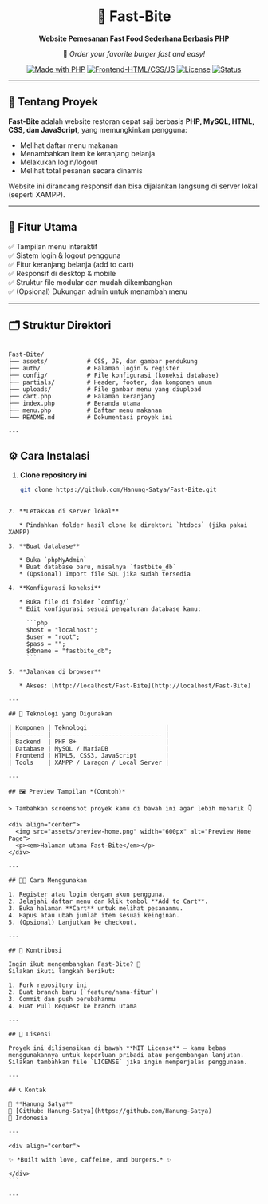 
<div align="center">

# 🍔 Fast-Bite  
**Website Pemesanan Fast Food Sederhana Berbasis PHP**

🚀 *Order your favorite burger fast and easy!*  

[![Made with PHP](https://img.shields.io/badge/Made%20with-PHP-777BB4?logo=php&logoColor=white)](https://www.php.net/)
[![Frontend-HTML/CSS/JS](https://img.shields.io/badge/Frontend-HTML%2C%20CSS%2C%20JavaScript-orange)]()
[![License](https://img.shields.io/badge/License-MIT-blue)]()
[![Status](https://img.shields.io/badge/Status-Active-success)]()

---

</div>

## 🌟 Tentang Proyek

**Fast-Bite** adalah website restoran cepat saji berbasis **PHP, MySQL, HTML, CSS, dan JavaScript**, yang memungkinkan pengguna:
- Melihat daftar menu makanan
- Menambahkan item ke keranjang belanja
- Melakukan login/logout
- Melihat total pesanan secara dinamis

Website ini dirancang responsif dan bisa dijalankan langsung di server lokal (seperti XAMPP).

---

## 🧩 Fitur Utama

✅ Tampilan menu interaktif  
✅ Sistem login & logout pengguna  
✅ Fitur keranjang belanja (add to cart)  
✅ Responsif di desktop & mobile  
✅ Struktur file modular dan mudah dikembangkan  
✅ (Opsional) Dukungan admin untuk menambah menu  

---

## 🗂️ Struktur Direktori

```

Fast-Bite/
├── assets/           # CSS, JS, dan gambar pendukung
├── auth/             # Halaman login & register
├── config/           # File konfigurasi (koneksi database)
├── partials/         # Header, footer, dan komponen umum
├── uploads/          # File gambar menu yang diupload
├── cart.php          # Halaman keranjang
├── index.php         # Beranda utama
├── menu.php          # Daftar menu makanan
└── README.md         # Dokumentasi proyek ini

---

````

## ⚙️ Cara Instalasi

1. **Clone repository ini**
   ```bash
   git clone https://github.com/Hanung-Satya/Fast-Bite.git
````

2. **Letakkan di server lokal**

   * Pindahkan folder hasil clone ke direktori `htdocs` (jika pakai XAMPP)

3. **Buat database**

   * Buka `phpMyAdmin`
   * Buat database baru, misalnya `fastbite_db`
   * (Opsional) Import file SQL jika sudah tersedia

4. **Konfigurasi koneksi**

   * Buka file di folder `config/`
   * Edit konfigurasi sesuai pengaturan database kamu:

     ```php
     $host = "localhost";
     $user = "root";
     $pass = "";
     $dbname = "fastbite_db";
     ```

5. **Jalankan di browser**

   * Akses: [http://localhost/Fast-Bite](http://localhost/Fast-Bite)

---

## 🧠 Teknologi yang Digunakan

| Komponen | Teknologi                      |
| -------- | ------------------------------ |
| Backend  | PHP 8+                         |
| Database | MySQL / MariaDB                |
| Frontend | HTML5, CSS3, JavaScript        |
| Tools    | XAMPP / Laragon / Local Server |

---

## 🖼️ Preview Tampilan *(Contoh)*

> Tambahkan screenshot proyek kamu di bawah ini agar lebih menarik 👇

<div align="center">
  <img src="assets/preview-home.png" width="600px" alt="Preview Home Page">
  <p><em>Halaman utama Fast-Bite</em></p>
</div>

---

## 🧑‍💻 Cara Menggunakan

1. Register atau login dengan akun pengguna.
2. Jelajahi daftar menu dan klik tombol **Add to Cart**.
3. Buka halaman **Cart** untuk melihat pesananmu.
4. Hapus atau ubah jumlah item sesuai keinginan.
5. (Opsional) Lanjutkan ke checkout.

---

## 🧩 Kontribusi

Ingin ikut mengembangkan Fast-Bite? 🎯
Silakan ikuti langkah berikut:

1. Fork repository ini
2. Buat branch baru (`feature/nama-fitur`)
3. Commit dan push perubahanmu
4. Buat Pull Request ke branch utama

---

## 🪪 Lisensi

Proyek ini dilisensikan di bawah **MIT License** — kamu bebas menggunakannya untuk keperluan pribadi atau pengembangan lanjutan.
Silakan tambahkan file `LICENSE` jika ingin memperjelas penggunaan.

---

## 📞 Kontak

📧 **Hanung Satya**
🔗 [GitHub: Hanung-Satya](https://github.com/Hanung-Satya)
📍 Indonesia

---

<div align="center">

✨ *Built with love, caffeine, and burgers.* ✨

</div>
```

---
